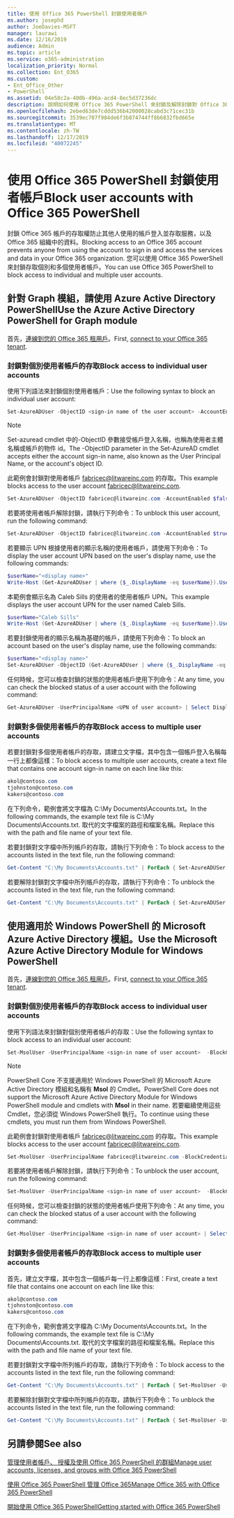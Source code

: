 ```yaml
---
title: 使用 Office 365 PowerShell 封鎖使用者帳戶
ms.author: josephd
author: JoeDavies-MSFT
manager: laurawi
ms.date: 12/16/2019
audience: Admin
ms.topic: article
ms.service: o365-administration
localization_priority: Normal
ms.collection: Ent_O365
ms.custom:
- Ent_Office_Other
- PowerShell
ms.assetid: 04e58c2a-400b-496a-acd4-8ec5d37236dc
description: 說明如何使用 Office 365 PowerShell 來封鎖及解除封鎖對 Office 365 帳戶的存取。
ms.openlocfilehash: 2ebed63de7cddd536b42000028cabd3c71cec31b
ms.sourcegitcommit: 3539ec707f984de6f3b874744ff8b6832fbd665e
ms.translationtype: MT
ms.contentlocale: zh-TW
ms.lasthandoff: 12/17/2019
ms.locfileid: "40072245"
---
```

# <a name="block-user-accounts-with-office-365-powershell"></a><span data-ttu-id="c31fd-103">使用 Office 365 PowerShell 封鎖使用者帳戶</span><span class="sxs-lookup"><span data-stu-id="c31fd-103">Block user accounts with Office 365 PowerShell</span></span>

<span data-ttu-id="c31fd-104">封鎖 Office 365 帳戶的存取權防止其他人使用的帳戶登入並存取服務，以及 Office 365 組織中的資料。</span><span class="sxs-lookup"><span data-stu-id="c31fd-104">Blocking access to an Office 365 account prevents anyone from using the account to sign in and access the services and data in your Office 365 organization.</span></span> <span data-ttu-id="c31fd-105">您可以使用 Office 365 PowerShell 來封鎖存取個別和多個使用者帳戶。</span><span class="sxs-lookup"><span data-stu-id="c31fd-105">You can use Office 365 PowerShell to block access to individual and multiple user accounts.</span></span>

## <a name="use-the-azure-active-directory-powershell-for-graph-module"></a><span data-ttu-id="c31fd-106">針對 Graph 模組，請使用 Azure Active Directory PowerShell</span><span class="sxs-lookup"><span data-stu-id="c31fd-106">Use the Azure Active Directory PowerShell for Graph module</span></span>

<span data-ttu-id="c31fd-107">首先，[連線到您的 Office 365 租用戶](connect-to-office-365-powershell.md#connect-with-the-azure-active-directory-powershell-for-graph-module)。</span><span class="sxs-lookup"><span data-stu-id="c31fd-107">First, [connect to your Office 365 tenant](connect-to-office-365-powershell.md#connect-with-the-azure-active-directory-powershell-for-graph-module).</span></span>
 
### <a name="block-access-to-individual-user-accounts"></a><span data-ttu-id="c31fd-108">封鎖對個別使用者帳戶的存取</span><span class="sxs-lookup"><span data-stu-id="c31fd-108">Block access to individual user accounts</span></span>

<span data-ttu-id="c31fd-109">使用下列語法來封鎖個別使用者帳戶：</span><span class="sxs-lookup"><span data-stu-id="c31fd-109">Use the following syntax to block an individual user account:</span></span>
  
```powershell
Set-AzureADUser -ObjectID <sign-in name of the user account> -AccountEnabled $false
```

> [!NOTE]
> <span data-ttu-id="c31fd-110">Set-azuread cmdlet 中的-ObjectID 參數接受帳戶登入名稱，也稱為使用者主體名稱或帳戶的物件 id。</span><span class="sxs-lookup"><span data-stu-id="c31fd-110">The -ObjectID parameter in the Set-AzureAD cmdlet accepts either the account sign-in name, also known as the User Principal Name, or the account's object ID.</span></span> 
  
<span data-ttu-id="c31fd-111">此範例會封鎖對使用者帳戶 fabricec@litwareinc.com 的存取。</span><span class="sxs-lookup"><span data-stu-id="c31fd-111">This example blocks access to the user account fabricec@litwareinc.com.</span></span>
  
```powershell
Set-AzureADUser -ObjectID fabricec@litwareinc.com -AccountEnabled $false
```

<span data-ttu-id="c31fd-112">若要將使用者帳戶解除封鎖，請執行下列命令：</span><span class="sxs-lookup"><span data-stu-id="c31fd-112">To unblock this user account, run the following command:</span></span>
  
```powershell
Set-AzureADUser -ObjectID fabricec@litwareinc.com -AccountEnabled $true
```

<span data-ttu-id="c31fd-113">若要顯示 UPN 根據使用者的顯示名稱的使用者帳戶，請使用下列命令：</span><span class="sxs-lookup"><span data-stu-id="c31fd-113">To display the user account UPN based on the user's display name, use the following commands:</span></span>
  
```powershell
$userName="<display name>"
Write-Host (Get-AzureADUser | where {$_.DisplayName -eq $userName}).UserPrincipalName

```

<span data-ttu-id="c31fd-114">本範例會顯示名為 Caleb Sills 的使用者的使用者帳戶 UPN。</span><span class="sxs-lookup"><span data-stu-id="c31fd-114">This example displays the user account UPN for the user named Caleb Sills.</span></span>
  
```powershell
$userName="Caleb Sills"
Write-Host (Get-AzureADUser | where {$_.DisplayName -eq $userName}).UserPrincipalName
```

<span data-ttu-id="c31fd-115">若要封鎖使用者的顯示名稱為基礎的帳戶，請使用下列命令：</span><span class="sxs-lookup"><span data-stu-id="c31fd-115">To block an account based on the user's display name, use the following commands:</span></span>
  
```powershell
$userName="<display name>"
Set-AzureADUser -ObjectID (Get-AzureADUser | where {$_.DisplayName -eq $userName}).UserPrincipalName -AccountEnabled $false

```

<span data-ttu-id="c31fd-116">任何時候，您可以檢查封鎖的狀態的使用者帳戶使用下列命令：</span><span class="sxs-lookup"><span data-stu-id="c31fd-116">At any time, you can check the blocked status of a user account with the following command:</span></span>
  
```powershell
Get-AzureADUser -UserPrincipalName <UPN of user account> | Select DisplayName,AccountEnabled
```

### <a name="block-access-to-multiple-user-accounts"></a><span data-ttu-id="c31fd-117">封鎖對多個使用者帳戶的存取</span><span class="sxs-lookup"><span data-stu-id="c31fd-117">Block access to multiple user accounts</span></span>

<span data-ttu-id="c31fd-118">若要封鎖對多個使用者帳戶的存取，請建立文字檔，其中包含一個帳戶登入名稱每一行上都像這樣：</span><span class="sxs-lookup"><span data-stu-id="c31fd-118">To block access to multiple user accounts, create a text file that contains one account sign-in name on each line like this:</span></span>
    
  ```powershell
akol@contoso.com
tjohnston@contoso.com
kakers@contoso.com
  ```

<span data-ttu-id="c31fd-119">在下列命令，範例會將文字檔為 C:\My Documents\Accounts.txt。</span><span class="sxs-lookup"><span data-stu-id="c31fd-119">In the following commands, the example text file is C:\My Documents\Accounts.txt.</span></span> <span data-ttu-id="c31fd-120">取代的文字檔案的路徑和檔案名稱。</span><span class="sxs-lookup"><span data-stu-id="c31fd-120">Replace this with the path and file name of your text file.</span></span>
  
<span data-ttu-id="c31fd-121">若要封鎖對文字檔中所列帳戶的存取，請執行下列命令：</span><span class="sxs-lookup"><span data-stu-id="c31fd-121">To block access to the accounts listed in the text file, run the following command:</span></span>
    
```powershell
Get-Content "C:\My Documents\Accounts.txt" | ForEach { Set-AzureADUSer -ObjectID $_ -AccountEnabled $false }
```

<span data-ttu-id="c31fd-122">若要解除封鎖對文字檔中所列帳戶的存取，請執行下列命令：</span><span class="sxs-lookup"><span data-stu-id="c31fd-122">To unblock the accounts listed in the text file, run the following command:</span></span>
    
```powershell
Get-Content "C:\My Documents\Accounts.txt" | ForEach { Set-AzureADUSer -ObjectID $_ -AccountEnabled $true }
```

## <a name="use-the-microsoft-azure-active-directory-module-for-windows-powershell"></a><span data-ttu-id="c31fd-123">使用適用於 Windows PowerShell 的 Microsoft Azure Active Directory 模組。</span><span class="sxs-lookup"><span data-stu-id="c31fd-123">Use the Microsoft Azure Active Directory Module for Windows PowerShell</span></span>

<span data-ttu-id="c31fd-124">首先，[連線到您的 Office 365 租用戶](connect-to-office-365-powershell.md#connect-with-the-microsoft-azure-active-directory-module-for-windows-powershell)。</span><span class="sxs-lookup"><span data-stu-id="c31fd-124">First, [connect to your Office 365 tenant](connect-to-office-365-powershell.md#connect-with-the-microsoft-azure-active-directory-module-for-windows-powershell).</span></span>
    
### <a name="block-access-to-individual-user-accounts"></a><span data-ttu-id="c31fd-125">封鎖對個別使用者帳戶的存取</span><span class="sxs-lookup"><span data-stu-id="c31fd-125">Block access to individual user accounts</span></span>

<span data-ttu-id="c31fd-126">使用下列語法來封鎖對個別使用者帳戶的存取：</span><span class="sxs-lookup"><span data-stu-id="c31fd-126">Use the following syntax to block access to an individual user account:</span></span>
  
```powershell
Set-MsolUser -UserPrincipalName <sign-in name of user account>  -BlockCredential $true
```

>[!Note]
><span data-ttu-id="c31fd-127">PowerShell Core 不支援適用於 Windows PowerShell 的 Microsoft Azure Active Directory 模組和名稱有 **Msol** 的 Cmdlet。</span><span class="sxs-lookup"><span data-stu-id="c31fd-127">PowerShell Core does not support the Microsoft Azure Active Directory Module for Windows PowerShell module and cmdlets with **Msol** in their name.</span></span> <span data-ttu-id="c31fd-128">若要繼續使用這些 Cmdlet，您必須從 Windows PowerShell 執行。</span><span class="sxs-lookup"><span data-stu-id="c31fd-128">To continue using these cmdlets, you must run them from Windows PowerShell.</span></span>
>

<span data-ttu-id="c31fd-129">此範例會封鎖對使用者帳戶 fabricec@litwareinc.com 的存取。</span><span class="sxs-lookup"><span data-stu-id="c31fd-129">This example blocks access to the user account fabricec@litwareinc.com.</span></span>
  
```powershell
Set-MsolUser -UserPrincipalName fabricec@litwareinc.com -BlockCredential $true
```

<span data-ttu-id="c31fd-130">若要將使用者帳戶解除封鎖，請執行下列命令：</span><span class="sxs-lookup"><span data-stu-id="c31fd-130">To unblock the user account, run the following command:</span></span>
  
```powershell
Set-MsolUser -UserPrincipalName <sign-in name of user account>  -BlockCredential $false
```

<span data-ttu-id="c31fd-131">任何時候，您可以檢查封鎖的狀態的使用者帳戶使用下列命令：</span><span class="sxs-lookup"><span data-stu-id="c31fd-131">At any time, you can check the blocked status of a user account with the following command:</span></span>
  
```powershell
Get-MsolUser -UserPrincipalName <sign-in name of user account> | Select DisplayName,BlockCredential
```

### <a name="block-access-to-multiple-user-accounts"></a><span data-ttu-id="c31fd-132">封鎖對多個使用者帳戶的存取</span><span class="sxs-lookup"><span data-stu-id="c31fd-132">Block access to multiple user accounts</span></span>

<span data-ttu-id="c31fd-133">首先，建立文字檔，其中包含一個帳戶每一行上都像這樣：</span><span class="sxs-lookup"><span data-stu-id="c31fd-133">First, create a text file that contains one account on each line like this:</span></span>
    
```powershell
akol@contoso.com
tjohnston@contoso.com
kakers@contoso.com
```

<span data-ttu-id="c31fd-134">在下列命令，範例會將文字檔為 C:\My Documents\Accounts.txt。</span><span class="sxs-lookup"><span data-stu-id="c31fd-134">In the following commands, the example text file is C:\My Documents\Accounts.txt.</span></span> <span data-ttu-id="c31fd-135">取代的文字檔案的路徑和檔案名稱。</span><span class="sxs-lookup"><span data-stu-id="c31fd-135">Replace this with the path and file name of your text file.</span></span>
    
<span data-ttu-id="c31fd-136">若要封鎖對文字檔中所列帳戶的存取，請執行下列命令：</span><span class="sxs-lookup"><span data-stu-id="c31fd-136">To block access to the accounts listed in the text file, run the following command:</span></span>
    
  ```powershell
  Get-Content "C:\My Documents\Accounts.txt" | ForEach { Set-MsolUser -UserPrincipalName $_ -BlockCredential $true }
  ```
<span data-ttu-id="c31fd-137">若要解除封鎖對文字檔中所列帳戶的存取，請執行下列命令：</span><span class="sxs-lookup"><span data-stu-id="c31fd-137">To unblock the accounts listed in the text file, run the following command:</span></span>
    
  ```powershell
  Get-Content "C:\My Documents\Accounts.txt" | ForEach { Set-MsolUser -UserPrincipalName $_ -BlockCredential $false }
  ```

## <a name="see-also"></a><span data-ttu-id="c31fd-138">另請參閱</span><span class="sxs-lookup"><span data-stu-id="c31fd-138">See also</span></span>

[<span data-ttu-id="c31fd-139">管理使用者帳戶、 授權及使用 Office 365 PowerShell 的群組</span><span class="sxs-lookup"><span data-stu-id="c31fd-139">Manage user accounts, licenses, and groups with Office 365 PowerShell</span></span>](manage-user-accounts-and-licenses-with-office-365-powershell.md)
  
[<span data-ttu-id="c31fd-140">使用 Office 365 PowerShell 管理 Office 365</span><span class="sxs-lookup"><span data-stu-id="c31fd-140">Manage Office 365 with Office 365 PowerShell</span></span>](manage-office-365-with-office-365-powershell.md)
  
[<span data-ttu-id="c31fd-141">開始使用 Office 365 PowerShell</span><span class="sxs-lookup"><span data-stu-id="c31fd-141">Getting started with Office 365 PowerShell</span></span>](getting-started-with-office-365-powershell.md)
